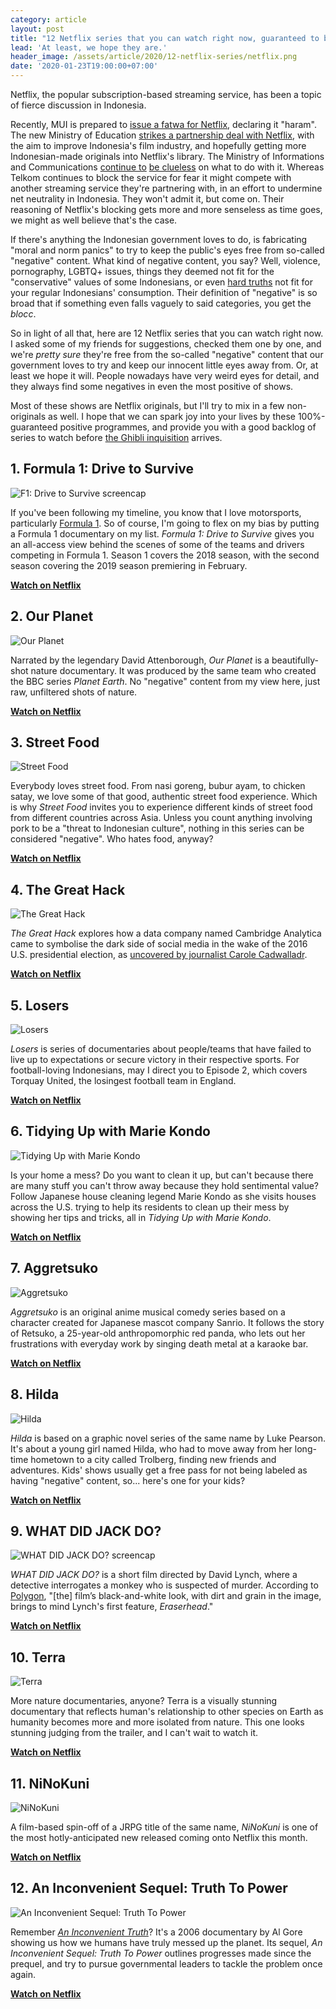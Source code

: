 ```yaml
---
category: article
layout: post
title: "12 Netflix series that you can watch right now, guaranteed to be free of 'negative' content"
lead: 'At least, we hope they are.'
header_image: /assets/article/2020/12-netflix-series/netflix.png
date: '2020-01-23T19:00:00+07:00'
---
```


Netflix, the popular subscription-based streaming service, has been a topic of fierce discussion in Indonesia.

Recently, MUI is prepared to [issue a fatwa for Netflix](https://en.tempo.co/read/1298557/mui-ready-to-declare-netflix-as-haram), declaring it "haram". The new Ministry of Education [strikes a partnership deal with Netflix](https://twitter.com/Kemdikbud_RI/status/1215472091857739776), with the aim to improve Indonesia's film industry, and hopefully getting more Indonesian-made originals into Netflix's library. The Ministry of Informations and Communications [continue to](https://nasional.kompas.com/read/2020/01/07/11145911/menkominfo-minta-netflix-dan-telkom-duduk-bareng-soal-blokir) [be clueless](https://tekno.kompas.com/read/2020/01/10/10490087/beda-sikap-kominfo-dan-kemendikbud-soal-netflix-jadi-sindiran-warganet?page=all) on what to do with it. Whereas Telkom continues to block the service for fear it might compete with another streaming service they're partnering with, in an effort to undermine net neutrality in Indonesia. They won't admit it, but come on. Their reasoning of Netflix's blocking gets more and more senseless as time goes, we might as well believe that's the case.

If there's anything the Indonesian government loves to do, is fabricating "moral and norm panics" to try to keep the public's eyes free from so-called "negative" content. What kind of negative content, you say? Well, violence, pornography, LGBTQ+ issues, things they deemed not fit for the "conservative" values of some Indonesians, or even [hard truths](https://www.youtube.com/watch?v=QjU8R8oj328) not fit for your regular Indonesians' consumption. Their definition of "negative" is so broad that if something even falls vaguely to said categories, you get the _blocc_.

So in light of all that, here are 12 Netflix series that you can watch right now. I asked some of my friends for suggestions, checked them one by one, and we're _pretty sure_ they're free from the so-called "negative" content that our government loves to try and keep our innocent little eyes away from. Or, at least we hope it will. People nowadays have very weird eyes for detail, and they always find some negatives in even the most positive of shows.

Most of these shows are Netflix originals, but I'll try to mix in a few non-originals as well. I hope that we can spark joy into your lives by these 100%-guaranteed positive programmes, and provide you with a good backlog of series to watch before [the Ghibli inquisition](https://twitter.com/NetflixID/status/1219142156226629632) arrives.

## 1. Formula 1: Drive to Survive

![F1: Drive to Survive screencap](/assets/article/2020/12-netflix-series/f1-drive-to-surive-netflix.jpg)

If you've been following my timeline, you know that I love motorsports, particularly [Formula 1](https://www.formula1.com/). So of course, I'm going to flex on my bias by putting a Formula 1 documentary on my list. _Formula 1: Drive to Survive_ gives you an all-access view behind the scenes of some of the teams and drivers competing in Formula 1. Season 1 covers the 2018 season, with the second season covering the 2019 season premiering in February.

**[Watch on Netflix](https://www.netflix.com/title/80204890)**

## 2. Our Planet

![Our Planet](/assets/article/2020/12-netflix-series/our-planet-netflix.png)

Narrated by the legendary David Attenborough, _Our Planet_ is a beautifully-shot nature documentary. It was produced by the same team who created the BBC series _Planet Earth_. No "negative" content from my view here, just raw, unfiltered shots of nature.

**[Watch on Netflix](https://www.netflix.com/title/80049832)**

## 3. Street Food

![Street Food](/assets/article/2020/12-netflix-series/street-food-netflix.jpg)

Everybody loves street food. From nasi goreng, bubur ayam, to chicken satay, we love some of that good, authentic street food experience. Which is why _Street Food_ invites you to experience different kinds of street food from different countries across Asia. Unless you count anything involving pork to be a "threat to Indonesian culture", nothing in this series can be considered "negative". Who hates food, anyway?

**[Watch on Netflix](https://www.netflix.com/title/80244996)**

## 4. The Great Hack

![The Great Hack](/assets/article/2020/12-netflix-series/the-great-hack-netflix.jpg)

_The Great Hack_ explores how a data company named Cambridge Analytica came to symbolise the dark side of social media in the wake of the 2016 U.S. presidential election, as [uncovered by journalist Carole Cadwalladr](https://www.theguardian.com/news/2018/mar/17/data-war-whistleblower-christopher-wylie-faceook-nix-bannon-trump).

**[Watch on Netflix](https://www.netflix.com/title/80117542)**

## 5. Losers

![Losers](/assets/article/2020/12-netflix-series/losers-netflix.jpg)

_Losers_ is series of documentaries about people/teams that have failed to live up to expectations or secure victory in their respective sports. For football-loving Indonesians, may I direct you to Episode 2, which covers Torquay United, the losingest football team in England.

**[Watch on Netflix](https://www.netflix.com/title/80198306)**

## 6. Tidying Up with Marie Kondo

![Tidying Up with Marie Kondo](/assets/article/2020/12-netflix-series/tidying-up-with-marie-kondo-netflix.jpg)

Is your home a mess? Do you want to clean it up, but can't because there are many stuff you can't throw away because they hold sentimental value? Follow Japanese house cleaning legend Marie Kondo as she visits houses across the U.S. trying to help its residents to clean up their mess by showing her tips and tricks, all in _Tidying Up with Marie Kondo_.

**[Watch on Netflix](https://www.netflix.com/title/80209379)**

## 7. Aggretsuko

![Aggretsuko](/assets/article/2020/12-netflix-series/aggretsuko-netflix.jpg)

_Aggretsuko_ is an original anime musical comedy series based on a character created for Japanese mascot company Sanrio. It follows the story of Retsuko, a 25-year-old anthropomorphic red panda, who lets out her frustrations with everyday work by singing death metal at a karaoke bar.

**[Watch on Netflix](https://www.netflix.com/title/80198505)**

## 8. Hilda

![Hilda](/assets/article/2020/12-netflix-series/hilda-netflix.jpg)

_Hilda_ is based on a graphic novel series of the same name by Luke Pearson. It's about a young girl named Hilda, who had to move away from her long-time hometown to a city called Trolberg, finding new friends and adventures. Kids' shows usually get a free pass for not being labeled as having "negative" content, so... here's one for your kids?

**[Watch on Netflix](https://www.netflix.com/title/80115346)**

## 9. WHAT DID JACK DO?

![WHAT DID JACK DO? screencap](/assets/article/2020/12-netflix-series/what-did-jack-do-netflix.jpg)

_WHAT DID JACK DO?_ is a short film directed by David Lynch, where a detective interrogates a monkey who is suspected of murder. According to [Polygon](https://www.polygon.com/2020/1/20/21074307/david-lynch-what-did-jack-do-netflix), "[the] film’s black-and-white look, with dirt and grain in the image, brings to mind Lynch's first feature, _Eraserhead_."

**[Watch on Netflix](https://www.netflix.com/title/81226955)**

## 10. Terra

![Terra](/assets/article/2020/12-netflix-series/terra-netflix.jpg)

More nature documentaries, anyone? Terra is a visually stunning documentary that reflects human's relationship to other species on Earth as humanity becomes more and more isolated from nature. This one looks stunning judging from the trailer, and I can't wait to watch it.

**[Watch on Netflix](https://www.netflix.com/title/80102305)**

## 11. NiNoKuni

![NiNoKuni](/assets/article/2020/12-netflix-series/ninokuni-netflix.jpg)

A film-based spin-off of a JRPG title of the same name, _NiNoKuni_ is one of the most hotly-anticipated new released coming onto Netflix this month.

**[Watch on Netflix](https://www.netflix.com/title/81093113)**

## 12. An Inconvenient Sequel: Truth To Power

![An Inconvenient Sequel: Truth To Power](/assets/article/2020/12-netflix-series/an-inconvenient-sequel-truth-to-power.jpg)

Remember [_An Inconvenient Truth_](https://en.wikipedia.org/wiki/An_Inconvenient_Truth)? It's a 2006 documentary by Al Gore showing us how we humans have truly messed up the planet. Its sequel, _An Inconvenient Sequel: Truth To Power_ outlines progresses made since the prequel, and try to pursue governmental leaders to tackle the problem once again.

**[Watch on Netflix](https://www.netflix.com/title/80170943)**
